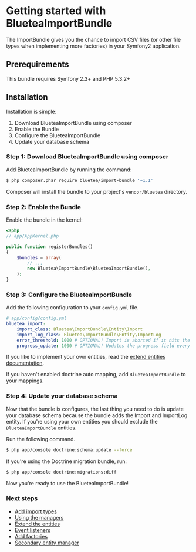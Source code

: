 Getting started with BlueteaImportBundle
========================================

The ImportBundle gives you the chance to import CSV files (or other
file types when implementing more factories) in your Symfony2 application.

## Prerequirements

This bundle requires Symfony 2.3+ and PHP 5.3.2+

## Installation

Installation is simple:

1. Download BlueteaImportBundle using composer
2. Enable the Bundle
3. Configure the BlueteaImportBundle
4. Update your database schema

### Step 1: Download BlueteaImportBundle using composer

Add BlueteaImportBundle by running the command:

```bash
$ php composer.phar require bluetea/import-bundle '~1.1'
```

Composer will install the bundle to your project's `vendor/bluetea` directory.

### Step 2: Enable the Bundle

Enable the bundle in the kernel:

``` php
<?php
// app/AppKernel.php

public function registerBundles()
{
    $bundles = array(
        // ...
        new Bluetea\ImportBundle\BlueteaImportBundle(),
    );
}
```

### Step 3: Configure the BlueteaImportBundle

Add the following configuration to your `config.yml` file.

``` yaml
# app/config/config.yml
bluetea_import:
    import_class: Bluetea\ImportBundle\Entity\Import
    import_log_class: Bluetea\ImportBundle\Entity\ImportLog
    error_threshold: 1000 # OPTIONAL! Import is aborted if it hits the error threshold
    progress_update: 1000 # OPTIONAL! Updates the progress field every x lines
```

If you like to implement your own entities, read the [extend entities documentation](extend_entities.md).

If you haven't enabled doctrine auto mapping, add `BlueteaImportBundle` to your mappings.

### Step 4: Update your database schema

Now that the bundle is configures, the last thing you need to do is update your database schema
because the bundle adds the Import and ImportLog entity. If you're using your own entities you
should exclude the `BlueteaImportBundle` entities.

Run the following command.

``` bash
$ php app/console doctrine:schema:update --force
```

If you're using the Doctrine migration bundle, run:

``` bash
$ php app/console doctrine:migrations:diff
```

Now you're ready to use the BlueteaImportBundle!

### Next steps

* [Add import types](import_types.md)
* [Using the managers](managers.md)
* [Extend the entities](extend_entities.md)
* [Event listeners](event_listeners.md)
* [Add factories](factories.md)
* [Secondary entity manager](advanced.md)
